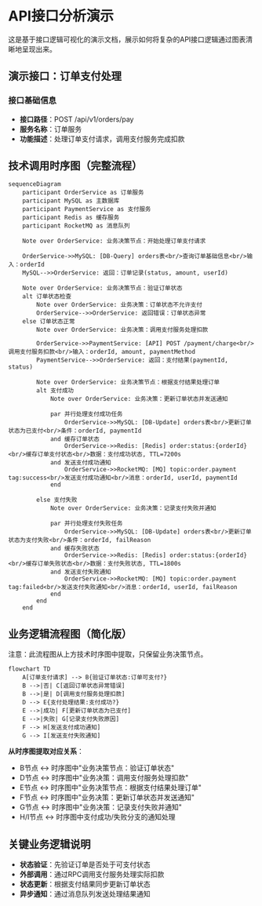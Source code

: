 # API接口分析演示

这是基于接口逻辑可视化的演示文档，展示如何将复杂的API接口逻辑通过图表清晰地呈现出来。

## 演示接口：订单支付处理

### 接口基础信息
- **接口路径**：POST /api/v1/orders/pay
- **服务名称**：订单服务
- **功能描述**：处理订单支付请求，调用支付服务完成扣款

## 技术调用时序图（完整流程）

```mermaid
sequenceDiagram
    participant OrderService as 订单服务
    participant MySQL as 主数据库
    participant PaymentService as 支付服务
    participant Redis as 缓存服务
    participant RocketMQ as 消息队列
    
    Note over OrderService: 业务决策节点：开始处理订单支付请求
    
    OrderService->>MySQL: [DB-Query] orders表<br/>查询订单基础信息<br/>输入：orderId
    MySQL-->>OrderService: 返回：订单记录(status, amount, userId)
    
    Note over OrderService: 业务决策节点：验证订单状态
    alt 订单状态检查
        Note over OrderService: 业务决策：订单状态不允许支付
        OrderService-->>OrderService: 返回错误：订单状态异常
    else 订单状态正常
        Note over OrderService: 业务决策：调用支付服务处理扣款
        
        OrderService->>PaymentService: [API] POST /payment/charge<br/>调用支付服务扣款<br/>输入：orderId, amount, paymentMethod
        PaymentService-->>OrderService: 返回：支付结果(paymentId, status)
        
        Note over OrderService: 业务决策节点：根据支付结果处理订单
        alt 支付成功
            Note over OrderService: 业务决策：更新订单状态并发送通知
            
            par 并行处理支付成功任务
                OrderService->>MySQL: [DB-Update] orders表<br/>更新订单状态为已支付<br/>条件：orderId, paymentId
            and 缓存订单状态
                OrderService->>Redis: [Redis] order:status:{orderId}<br/>缓存订单支付状态<br/>数据：支付成功状态, TTL=7200s
            and 发送支付成功通知
                OrderService->>RocketMQ: [MQ] topic:order.payment tag:success<br/>发送支付成功通知<br/>消息：orderId, userId, paymentId
            end
            
        else 支付失败
            Note over OrderService: 业务决策：记录支付失败并通知
            
            par 并行处理支付失败任务
                OrderService->>MySQL: [DB-Update] orders表<br/>更新订单状态为支付失败<br/>条件：orderId, failReason
            and 缓存失败状态
                OrderService->>Redis: [Redis] order:status:{orderId}<br/>缓存订单失败状态<br/>数据：支付失败状态, TTL=1800s
            and 发送支付失败通知
                OrderService->>RocketMQ: [MQ] topic:order.payment tag:failed<br/>发送支付失败通知<br/>消息：orderId, userId, failReason
            end
        end
    end
```

## 业务逻辑流程图（简化版）

注意：此流程图从上方技术时序图中提取，只保留业务决策节点。

```mermaid
flowchart TD
    A[订单支付请求] --> B{验证订单状态:订单可支付?}
    B -->|否| C[返回订单状态异常错误]
    B -->|是| D[调用支付服务处理扣款]
    D --> E{支付处理结果:支付成功?}
    E -->|成功| F[更新订单状态为已支付]
    E -->|失败| G[记录支付失败原因]
    F --> H[发送支付成功通知]
    G --> I[发送支付失败通知]
```

**从时序图提取对应关系**：
- B节点 ↔️ 时序图中"业务决策节点：验证订单状态"
- D节点 ↔️ 时序图中"业务决策：调用支付服务处理扣款"
- E节点 ↔️ 时序图中"业务决策节点：根据支付结果处理订单"
- F节点 ↔️ 时序图中"业务决策：更新订单状态并发送通知"
- G节点 ↔️ 时序图中"业务决策：记录支付失败并通知"
- H/I节点 ↔️ 时序图中支付成功/失败分支的通知处理

## 关键业务逻辑说明

- **状态验证**：先验证订单是否处于可支付状态
- **外部调用**：通过RPC调用支付服务处理实际扣款
- **状态更新**：根据支付结果同步更新订单状态
- **异步通知**：通过消息队列发送处理结果通知
